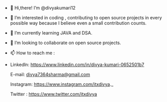 - 👋 Hi,there!
   I’m @divyakumari12
- 👀 I’m interested in coding , contributing to open source projects in every possible way because I believe even a small contribution counts.
- 🌱 I’m currently learning JAVA and DSA.
- 💞️ I’m looking to collaborate on open source projects.
- 📫 How to reach me :
- 
   Linkedln: https://www.linkedin.com/in/divya-kumari-0652501b7
   
   E-mail: divya7364sharma@gmail.com
   
   Instagram: https://www.instagram.com/itxdivya._
   
   Twitter : https://www.twitter.com/itxdivya

<!---
divyakumari12/divyakumari12 is a ✨ special ✨ repository because its `README.md` (this file) appears on your GitHub profile.
You can click the Preview link to take a look at your changes.
--->
